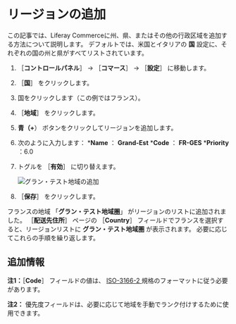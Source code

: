 # リージョンの追加

この記事では、Liferay Commerceに州、県、またはその他の行政区域を追加する方法について説明します。 デフォルトでは、米国とイタリアの **国** 設定に、それぞれの国の州と県がすべてリストされています。

1. ［**コントロールパネル**］ → ［**コマース**］ → ［**設定**］ に移動します。
1. ［**国**］ をクリックします。
1. 国をクリックします（この例ではフランス）。
1. ［**地域**］ をクリックします。
1. **青（+**） ボタンをクリックしてリージョンを追加します。
1. 次のように入力します：
    ***Name** ： **Grand-Est**
    ***Code** ： **FR-GES**
    ***Priority** ：6.0
1. トグルを ［**有効**］ に切り替えます。

    ![グラン・テスト地域の追加](./adding-regions/images/01.png)
1. ［**保存**］ をクリックします。

フランスの地域 「**グラン・テスト地域圏**」 がリージョンのリストに追加されました。 ［**配送先住所**］ ページの ［**Country**］ フィールドでフランスを選択すると、リージョンリストに **グラン・テスト地域圏** が表示されます。 必要に応じてこれらの手順を繰り返します。

## 追加情報

**注1：**［**Code**］ フィールドの値は、 [ ISO-3166-2 ](https://ipfs.io/ipfs/QmXoypizjW3WknFiJnKLwHCnL72vedxjQkDDP1mXWo6uco/wiki/ISO_3166-2.html) 規格のフォーマットに従う必要があります。

**注2：** 優先度フィールドは、必要に応じて地域を手動でランク付けするために使用できます。
